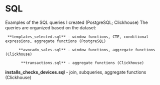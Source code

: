 # SQL
Examples of the SQL queries I created (PostgreSQL; Clickhouse)
The queries are organized based on the dataset:

     **templates_selected.sql** - window functions, CTE, conditional expressions, aggregate functions (PostgreSQL)

          **avocado_sales.sql** - window functions, aggregate functions (Clickhouse)

           **transactions.sql** - aggregate functions (Clickhouse)

**installs_checks_devices.sql** - join, subqueries, aggregate functions  (Clickhouse)
